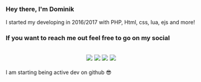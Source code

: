 ### Hey there, I'm Dominik
I started my developing in 2016/2017 with PHP, Html, css, lua, ejs and more!

### If you want to reach me out feel free to go on my social
<h2 align="center">
  <a href="https://www.youtube.com/channel/UCbdMf4MXQhd2wDforCHu9mQ/"><img src="https://img.shields.io/badge/-Youtube-%23FF0000"></a>
  <a href="https://twitter.com/Dev_Dominik"><img src="https://img.shields.io/badge/-Twitter-%231DA1F2"></a>
  <a href="https://discord.gg/QMtWcw8"><img src="https://img.shields.io/badge/-Discord-%237289da"></a>
  <a href="https://steamcommunity.com/id/dominik512/"><img src="https://img.shields.io/badge/-Steam-%230a0a0a"></a>
</h2>

I am starting being active dev on github 😎

